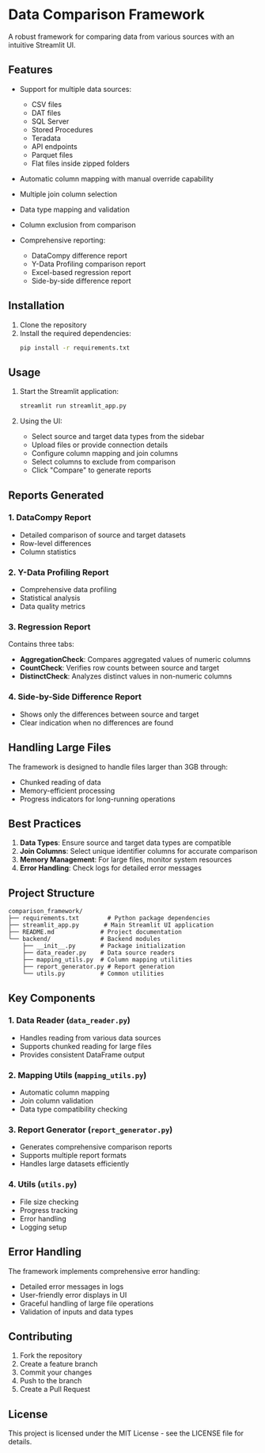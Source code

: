 # Data Comparison Framework

A robust framework for comparing data from various sources with an intuitive Streamlit UI.

## Features

- Support for multiple data sources:
  - CSV files
  - DAT files
  - SQL Server
  - Stored Procedures
  - Teradata
  - API endpoints
  - Parquet files
  - Flat files inside zipped folders

- Automatic column mapping with manual override capability
- Multiple join column selection
- Data type mapping and validation
- Column exclusion from comparison
- Comprehensive reporting:
  - DataCompy difference report
  - Y-Data Profiling comparison report
  - Excel-based regression report
  - Side-by-side difference report

## Installation

1. Clone the repository
2. Install the required dependencies:
   ```bash
   pip install -r requirements.txt
   ```

## Usage

1. Start the Streamlit application:
   ```bash
   streamlit run streamlit_app.py
   ```

2. Using the UI:
   - Select source and target data types from the sidebar
   - Upload files or provide connection details
   - Configure column mapping and join columns
   - Select columns to exclude from comparison
   - Click "Compare" to generate reports

## Reports Generated

### 1. DataCompy Report
- Detailed comparison of source and target datasets
- Row-level differences
- Column statistics

### 2. Y-Data Profiling Report
- Comprehensive data profiling
- Statistical analysis
- Data quality metrics

### 3. Regression Report
Contains three tabs:
- **AggregationCheck**: Compares aggregated values of numeric columns
- **CountCheck**: Verifies row counts between source and target
- **DistinctCheck**: Analyzes distinct values in non-numeric columns

### 4. Side-by-Side Difference Report
- Shows only the differences between source and target
- Clear indication when no differences are found

## Handling Large Files

The framework is designed to handle files larger than 3GB through:
- Chunked reading of data
- Memory-efficient processing
- Progress indicators for long-running operations

## Best Practices

1. **Data Types**: Ensure source and target data types are compatible
2. **Join Columns**: Select unique identifier columns for accurate comparison
3. **Memory Management**: For large files, monitor system resources
4. **Error Handling**: Check logs for detailed error messages

## Project Structure

```
comparison_framework/
├── requirements.txt        # Python package dependencies
├── streamlit_app.py       # Main Streamlit UI application
├── README.md             # Project documentation
└── backend/              # Backend modules
    ├── __init__.py       # Package initialization
    ├── data_reader.py    # Data source readers
    ├── mapping_utils.py  # Column mapping utilities
    ├── report_generator.py # Report generation
    └── utils.py          # Common utilities
```

## Key Components

### 1. Data Reader (`data_reader.py`)
- Handles reading from various data sources
- Supports chunked reading for large files
- Provides consistent DataFrame output

### 2. Mapping Utils (`mapping_utils.py`)
- Automatic column mapping
- Join column validation
- Data type compatibility checking

### 3. Report Generator (`report_generator.py`)
- Generates comprehensive comparison reports
- Supports multiple report formats
- Handles large datasets efficiently

### 4. Utils (`utils.py`)
- File size checking
- Progress tracking
- Error handling
- Logging setup

## Error Handling

The framework implements comprehensive error handling:
- Detailed error messages in logs
- User-friendly error displays in UI
- Graceful handling of large file operations
- Validation of inputs and data types

## Contributing

1. Fork the repository
2. Create a feature branch
3. Commit your changes
4. Push to the branch
5. Create a Pull Request

## License

This project is licensed under the MIT License - see the LICENSE file for details.
